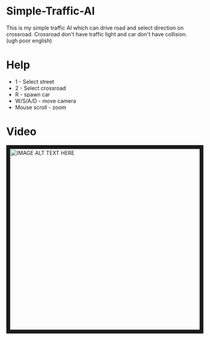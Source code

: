 # Simple-Traffic-AI
This is my simple traffic AI which can drive road and select direction on crossroad. Crossroad don't have traffic light and car don't have collision. (ugh poor english)

# Help
- 1 - Select street
- 2 - Select crossroad
- R - spawn car
- W/S/A/D - move camera
- Mouse scroll - zoom

# Video
<a href="http://www.youtube.com/watch?feature=player_embedded&v=qjylXI3miic
" target="_blank"><img src="http://img.youtube.com/vi/qjylXI3miic/0.jpg" 
alt="IMAGE ALT TEXT HERE" width="640" height="480" border="10" /></a>
